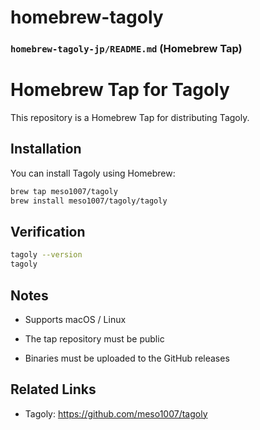 # homebrew-tagoly

### `homebrew-tagoly-jp/README.md` (Homebrew Tap)

# Homebrew Tap for Tagoly

This repository is a Homebrew Tap for distributing Tagoly.

## Installation

You can install Tagoly using Homebrew:

```bash
brew tap meso1007/tagoly
brew install meso1007/tagoly/tagoly

```

## Verification
```bash
tagoly --version
tagoly
```

## Notes
- Supports macOS / Linux

- The tap repository must be public

- Binaries must be uploaded to the GitHub releases

## Related Links
- Tagoly: https://github.com/meso1007/tagoly
